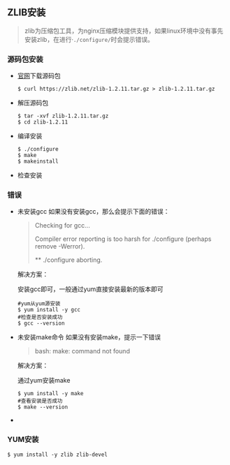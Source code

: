## ZLIB安装

> zlib为压缩包工具，为nginx压缩模块提供支持，如果linux环境中没有事先安装zlib，在进行·`./configure/`时会提示错误。

### 源码包安装

* [官网](https://zlib.net/)下载源码包

  ```shell
  $ curl https://zlib.net/zlib-1.2.11.tar.gz > zlib-1.2.11.tar.gz
  ```

  

* 解压源码包

  ```shell
  $ tar -xvf zlib-1.2.11.tar.gz 
  $ cd zlib-1.2.11
  ```

* 编译安装

  ```shell
  $ ./configure
  $ make 
  $ makeinstall
  ```

  

* 检查安装

### 错误

* 未安装gcc
  如果没有安装gcc，那么会提示下面的错误：

  >Checking for gcc...
  >
  >Compiler error reporting is too harsh for ./configure (perhaps remove -Werror).
  >
  >** ./configure aborting.

  解决方案：

  安装gcc即可，一般通过yum直接安装最新的版本即可

  ```shell
  #yum从yum源安装
  $ yum install -y gcc
  #检查是否安装成功
  $ gcc --version
  ```

  

* 未安装make命令
  如果没有安装make，提示一下错误

  > bash: make: command not found

  解决方案：

  通过yum安装make

  ```shell
  $ yum install -y make
  #查看安装是否成功
  $ make --version
  ```

  

* 

### YUM安装

```shell
$ yum install -y zlib zlib-devel
```

